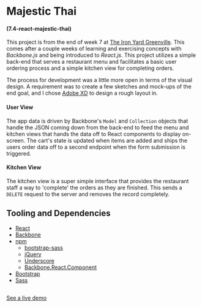 # Majestic Thai
#### (7.4-react-majestic-thai)

This project is from the end of week 7 at [The Iron Yard Greenville](https://theironyard.com). This comes after a couple weeks of learning and exercising concepts with _Backbone.js_ and being introduced to _React.js_. This project utilizes a simple back-end that serves a restaurant menu and facilitates a basic user ordering process and a simple kitchen view for completing orders.

The process for development was a little more open in terms of the visual design. A requirement was to create a few sketches and mock-ups of the end goal, and I chose [Adobe XD](http://www.adobe.com/products/experience-design.html) to design a rough layout in. 

#### User View
The app data is driven by Backbone's `Model` and `Collection` objects that handle the JSON coming down from the back-end to feed the menu and kitchen views that hands the data off to React components to display on-screen. The cart's state is updated when items are added and ships the users order data off to a second endpoint when the form submission is triggered.

#### Kitchen View
The kitchen view is a super simple interface that provides the restaurant staff a way to 'complete' the orders as they are finished. This sends a `DELETE` request to the server and removes the record completely.

## Tooling and Dependencies
+ [React](https://facebook.github.io/react/)
+ [Backbone](http://backbonejs.org/)
+ [npm](https://www.npmjs.com/)
    - [bootstrap-sass](https://github.com/twbs/bootstrap-sass)
    - [jQuery](https://jquery.com/)
    - [Underscore](http://underscorejs.org/)
    - [Backbone.React.Component](https://github.com/magalhas/backbone-react-component)
+ [Bootstrap](http://getbootstrap.com/)
+ [Sass](http://sass-lang.com/)

##
 [See a live demo](https://imarrsh.github.io/7.4-react-majestic-thai/)